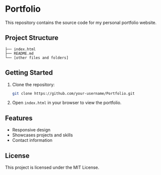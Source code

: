# Portfolio

This repository contains the source code for my personal portfolio website.

## Project Structure

```
├── index.html
├── README.md
└── [other files and folders]
```

## Getting Started

1. Clone the repository:
    ```bash
    git clone https://github.com/your-username/Portfolio.git
    ```
2. Open `index.html` in your browser to view the portfolio.

## Features

- Responsive design
- Showcases projects and skills
- Contact information

## License

This project is licensed under the MIT License.

